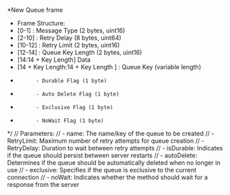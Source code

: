 *New Queue frame
* Frame Structure:
* [0-1]   : Message Type (2 bytes, uint16)
* [2-10]  : Retry Delay (8 bytes, uint64)
* [10-12] : Retry Limit (2 bytes, uint16)
* [12-14] : Queue Key Length (2 bytes, uint16)
* [14:14 + Key Length] Data
* [14 + Key Length:14 + Key Length ]   : Queue Key (variable length)
*           - Durable Flag (1 byte)
*           - Auto Delete Flag (1 byte)
*           - Exclusive Flag (1 byte)
*           - NoWait Flag (1 byte)
 */
// Parameters:
//   - name: The name/key of the queue to be created
//   - RetryLimit: Maximum number of retry attempts for queue creation
//   - RetryDelay: Duration to wait between retry attempts
//   - isDurable: Indicates if the queue should persist between server restarts
//   - autoDelete: Determines if the queue should be automatically deleted when no longer in use
//   - exclusive: Specifies if the queue is exclusive to the current connection
//   - noWait: Indicates whether the method should wait for a response from the server
